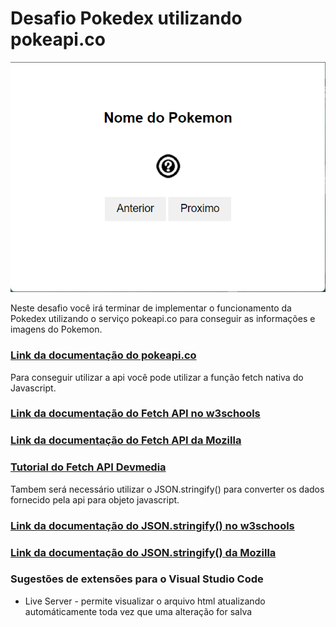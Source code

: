 # Desafio Pokedex utilizando pokeapi.co

![screenshot](screenshot.png)

Neste desafio você irá terminar de implementar o funcionamento da Pokedex utilizando o serviço pokeapi.co para conseguir as informações e imagens do Pokemon.

### [Link da documentação do pokeapi.co](https://pokeapi.co/docs/v2)

Para conseguir utilizar a api você pode utilizar a função fetch nativa do Javascript.

### [Link da documentação do Fetch API no w3schools](https://www.w3schools.com/jsref/api_fetch.asp)
### [Link da documentação do Fetch API da Mozilla](https://developer.mozilla.org/pt-BR/docs/Web/API/Fetch_API)
### [Tutorial do Fetch API Devmedia](https://www.devmedia.com.br/javascript-fetch/41206)

Tambem será necessário utilizar o JSON.stringify() para converter os dados fornecido pela api para objeto javascript.

### [Link da documentação do JSON.stringify() no w3schools](https://www.w3schools.com/jsref/jsref_stringify.asp)
### [Link da documentação do JSON.stringify() da Mozilla](https://developer.mozilla.org/en-US/docs/Web/JavaScript/Reference/Global_Objects/JSON/stringify)


### Sugestões de extensões para o Visual Studio Code
- Live Server - permite visualizar o arquivo html atualizando automáticamente toda vez que uma alteração for salva